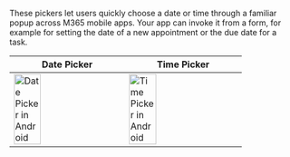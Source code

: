 These pickers let users quickly choose a date or time through a familiar popup across M365 mobile apps. Your app can invoke it from a form, for example for setting the date of a new appointment or the due date for a task.

|Date Picker |Time Picker |
|---|---|
|<img src="https://static2.sharepointonline.com/files/fabric/fabric-website/images/controls/ios/DateTimePicker/datepicker.png" alt="Date Picker in Android" style="width: 50%;" /> | <img src="https://static2.sharepointonline.com/files/fabric/fabric-website/images/controls/ios/DateTimePicker/timepicker.png" alt="Time Picker in Android" style="width: 50%;" /> |
